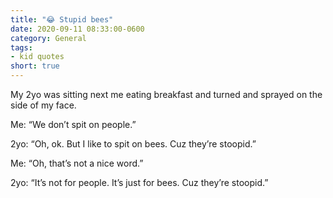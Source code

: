 ```yaml
---
title: "😂 Stupid bees"
date: 2020-09-11 08:33:00-0600
category: General
tags:
- kid quotes
short: true
---
```


My 2yo was sitting next me eating breakfast and turned and sprayed on the side of my face.

Me: “We don’t spit on people.”

2yo: “Oh, ok. But I like to spit on bees. Cuz they’re stoopid.”

Me: “Oh, that’s not a nice word.”

2yo: “It’s not for people. It’s just for bees. Cuz they’re stoopid.”
